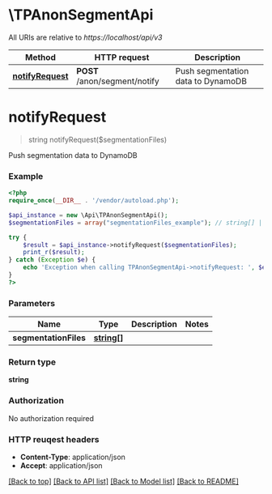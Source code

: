 # \TPAnonSegmentApi

All URIs are relative to *https://localhost/api/v3*

Method | HTTP request | Description
------------- | ------------- | -------------
[**notifyRequest**](TPAnonSegmentApi.md#notifyRequest) | **POST** /anon/segment/notify | Push segmentation data to DynamoDB


# **notifyRequest**
> string notifyRequest($segmentationFiles)

Push segmentation data to DynamoDB



### Example 
```php
<?php
require_once(__DIR__ . '/vendor/autoload.php');

$api_instance = new \Api\TPAnonSegmentApi();
$segmentationFiles = array("segmentationFiles_example"); // string[] | 

try { 
    $result = $api_instance->notifyRequest($segmentationFiles);
    print_r($result);
} catch (Exception $e) {
    echo 'Exception when calling TPAnonSegmentApi->notifyRequest: ', $e->getMessage(), "\n";
}
?>
```

### Parameters

Name | Type | Description  | Notes
------------- | ------------- | ------------- | -------------
 **segmentationFiles** | [**string[]**](string.md)|  | 

### Return type

**string**

### Authorization

No authorization required

### HTTP reuqest headers

 - **Content-Type**: application/json
 - **Accept**: application/json

[[Back to top]](#) [[Back to API list]](../README.md#documentation-for-api-endpoints) [[Back to Model list]](../README.md#documentation-for-models) [[Back to README]](../README.md)

